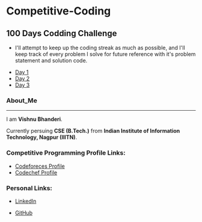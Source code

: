 # Competitive-Coding

## 100 Days Codding Challenge

* I'll attempt to keep up the coding streak as much as possible, and I'll keep track of every problem I solve for future reference with it's problem statement and solution code.

- [Day 1](https://github.com/VishnuBhanderi/Competitive-Coding/blob/master/100%20days%20of%20code/Day1.md)
- [Day 2](https://github.com/VishnuBhanderi/Competitive-Coding/blob/master/100%20days%20of%20code/Day2.md)
- [Day 3](https://github.com/VishnuBhanderi/Competitive-Coding/blob/master/100%20days%20of%20code/Day3.md)

### About_Me
---

I am **Vishnu Bhanderi**.

 Currently persuing **CSE (B.Tech.)** from **Indian Institute of Information Technology, Nagpur (IIITN)**.

### Competitive Programming Profile Links:
- [Codeforeces Profile](https://codeforces.com/profile/Vishnu0712 "Vishnu0712")
- [Codechef Profile](https://www.codechef.com/users/vishnu210)


### Personal Links:

* [LinkedIn](https://www.linkedin.com/in/vishnu-bhanderi-93633a220/ "Vishnu Bhanderi")

* [GitHub](https://github.com/VishnuBhanderi "Vishnu Bhanderi" )



